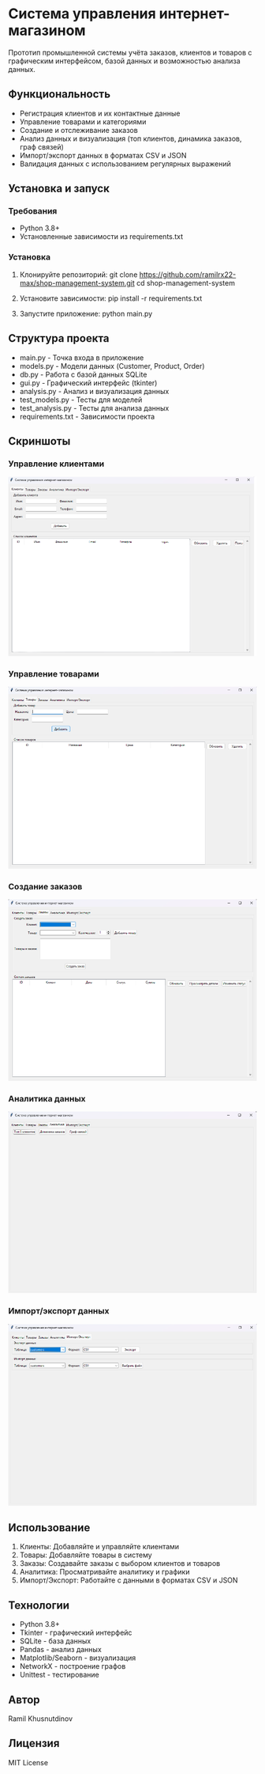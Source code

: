 # Система управления интернет-магазином

Прототип промышленной системы учёта заказов, клиентов и товаров с графическим интерфейсом, базой данных и возможностью анализа данных.

## Функциональность

- Регистрация клиентов и их контактные данные
- Управление товарами и категориями
- Создание и отслеживание заказов
- Анализ данных и визуализация (топ клиентов, динамика заказов, граф связей)
- Импорт/экспорт данных в форматах CSV и JSON
- Валидация данных с использованием регулярных выражений

## Установка и запуск

### Требования
- Python 3.8+
- Установленные зависимости из requirements.txt

### Установка
1. Клонируйте репозиторий:
git clone https://github.com/ramilrx22-max/shop-management-system.git
cd shop-management-system

2. Установите зависимости:
pip install -r requirements.txt

3. Запустите приложение:
python main.py


## Структура проекта
- main.py - Точка входа в приложение
- models.py - Модели данных (Customer, Product, Order)
- db.py - Работа с базой данных SQLite
- gui.py - Графический интерфейс (tkinter)
- analysis.py - Анализ и визуализация данных
- test_models.py - Тесты для моделей
- test_analysis.py - Тесты для анализа данных
- requirements.txt - Зависимости проекта

## Скриншоты

### Управление клиентами
![Управление клиентами](screenshots/customers.png)

### Управление товарами
![Управление товарами](screenshots/products.png)

### Создание заказов
![Создание заказов](screenshots/orders.png)

### Аналитика данных
![Аналитика данных](screenshots/analysis.png)

### Импорт/экспорт данных
![Импорт/экспорт](screenshots/import_export.png)

## Использование
1. Клиенты: Добавляйте и управляйте клиентами
2. Товары: Добавляйте товары в систему
3. Заказы: Создавайте заказы с выбором клиентов и товаров
4. Аналитика: Просматривайте аналитику и графики
5. Импорт/Экспорт: Работайте с данными в форматах CSV и JSON

## Технологии
- Python 3.8+
- Tkinter - графический интерфейс
- SQLite - база данных
- Pandas - анализ данных
- Matplotlib/Seaborn - визуализация
- NetworkX - построение графов
- Unittest - тестирование

## Автор
Ramil Khusnutdinov

## Лицензия
MIT License
